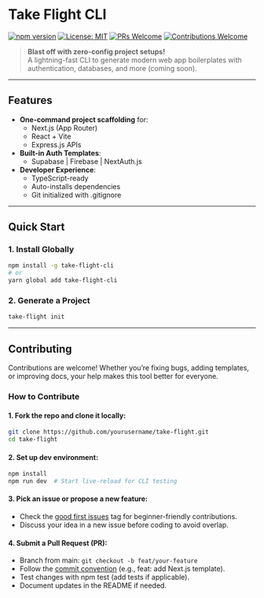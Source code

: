 # Take Flight CLI

[![npm version](https://img.shields.io/npm/v/take-flight-cli.svg?color=blue)](https://www.npmjs.com/package/take-flight-cli)
[![License: MIT](https://img.shields.io/badge/License-ISC-yellow.svg)](https://opensource.org/licenses/MIT)
[![PRs Welcome](https://img.shields.io/badge/PRs-welcome-brightgreen.svg)](https://github.com/yourusername/take-flight/pulls)
[![Contributions Welcome](https://img.shields.io/badge/contributions-welcome-brightgreen.svg)](https://github.com/yourusername/take-flight/issues)

> **Blast off with zero-config project setups!**  
> A lightning-fast CLI to generate modern web app boilerplates with authentication, databases, and more (coming soon).

---

## Features 

- **One-command project scaffolding** for:
  - Next.js (App Router)
  - React + Vite
  - Express.js APIs
- **Built-in Auth Templates**:
  - Supabase | Firebase | NextAuth.js
- **Developer Experience**:
  - TypeScript-ready 
  - Auto-installs dependencies 
  - Git initialized with .gitignore

---

## Quick Start

### 1. Install Globally
```bash
npm install -g take-flight-cli
# or
yarn global add take-flight-cli
```

### 2. Generate a Project
```bash
take-flight init
```
---

## Contributing
Contributions are welcome! Whether you’re fixing bugs, adding templates, or improving docs, your help makes this tool better for everyone.

### How to Contribute
#### 1. Fork the repo and clone it locally:

```bash
git clone https://github.com/yourusername/take-flight.git
cd take-flight
```

#### 2. Set up dev environment:

```bash
npm install
npm run dev  # Start live-reload for CLI testing
```

#### 3. Pick an issue or propose a new feature:
- Check the [good first issues](https://github.com/topics/good-first-issue) tag for beginner-friendly contributions.
- Discuss your idea in a new issue before coding to avoid overlap.

#### 4. Submit a Pull Request (PR):
- Branch from main: ``` git checkout -b feat/your-feature ```
- Follow the [commit convention](https://www.conventionalcommits.org/en/v1.0.0/) (e.g., feat: add Next.js template).
- Test changes with npm test (add tests if applicable).
- Document updates in the README if needed.

